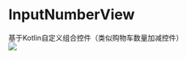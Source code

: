 # InputNumberView
基于Kotlin自定义组合控件（类似购物车数量加减控件）<br>
<img src="https://imgs.sunofbeaches.com/group1/M00/00/08/rBsADV29ZPGAF4s7AAADOirrL4E181.png"/>
